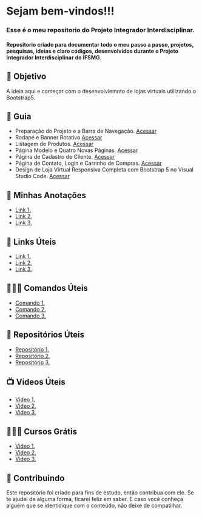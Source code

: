 <!--
# Projeto_-Integrador_Interdisciplinar
Repositorio criado para documentar todo o meu passo a passo, projetos, pesquisas, ideias e claro códigos, desenvolvidos durante o Projeto Integrador Interdisciplinar do IFSMG.
-->

<h1> Sejam bem-vindos!!!</h1>

<h3>Esse é o meu repositorio do Projeto Integrador Interdisciplinar.</h3>

<h4> 
Repositorio criado para documentar todo o meu passo a passo, projetos, pesquisas, ideias e claro códigos, desenvolvidos durante o Projeto Integrador Interdisciplinar do IFSMG.
</h4>


<h2> 🎯 Objetivo </h2>
A ideia aqui e começar com o desenvolviemnto de lojas virtuais utilizando o Bootstrap5.

<h2 dir="auto"> 🚦 Guia </h2>
<ul dir="auto">
 <li> Preparação do Projeto e a Barra de Navegação. <a href="https://">Acessar</a> </li>
 <li> Rodapé e Banner Rotativo <a href="https://"> Acessar </a> </li>
 <li> Listagem de Produtos. <a href="https://"> Acessar </a> </li>
 <li> Página Modelo e Quatro Novas Páginas. <a href="https://"> Acessar </a> </li>
 <li> Página de Cadastro de Cliente. <a href="https://"> Acessar </a> </li>
 <li> Página de Contato, Login e Carrinho de Compras. <a href="https://"> Acessar </a> </li>
 <li> Design de Loja Virtual Responsiva Completa com Bootstrap 5 no Visual Studio Code. <a href="https://"> Acessar </a> </li>
 
</ul>


<h2 dir="auto"> 📝 Minhas Anotações </h2>
<ul dir="auto">
  <li><a href="https://"> Link 1. </a></li>
  <li><a href="https:/"> Link 2. </a></li>
  <li><a href="https://"> Link 3. </a></li>
  
</ul>

<h2 dir="auto"> 🔗 Links Úteis </h2>
<ul dir="auto">
  <li><a href="https://"> Link 1. </a></li>
  <li><a href="https://"> Link 2. </a></li>
  <li><a href="https://"> Link 3. </a></li>
  
</ul>


<h2 dir="auto"> 👩🏻‍💻 Comandos Úteis </h2>
<ul dir="auto">
  <li><a href="https://"> Comando 1. </a></li>
  <li><a href="https://"> Comando 2. </a></li>
  <li><a href="https://"> Comando 3. </a></li>
  
</ul>

<h2 dir="auto"> 💼 Repositórios Úteis </h2>
<ul dir="auto">
  <li><a href="https://"> Repositório 1. </a></li>
  <li><a href="https://"> Repositório 2. </a></li>
  <li><a href="https://"> Repositório 3. </a></li>
  
</ul>

<h2 dir="auto"> 📺 Videos Úteis </h2>
<ul dir="auto">
  <li><a href="https://"> Video 1. </a></li>
  <li><a href="https://"> Video 2. </a></li>
  <li><a href="https://"> Video 3. </a></li>
  
</ul>

<h2 dir="auto"> 👨🏼‍🏫 Cursos Grátis </h2>
<ul dir="auto">
  <li><a href="https://"> Video 1. </a></li>
  <li><a href="https://"> Video 2. </a></li>
  <li><a href="https://"> Video 3. </a></li>
  
</ul>







<h2 dir="auto"> 🤝 Contribuindo </h2>
<p dir="auto">
  Este repositório foi criado para fins de estudo, então contribua com ele. Se te ajudei de alguma forma, ficarei feliz em
  saber. E caso você conheça alguém que se identidique com o conteúdo, não deixe de compatilhar.
</p>
